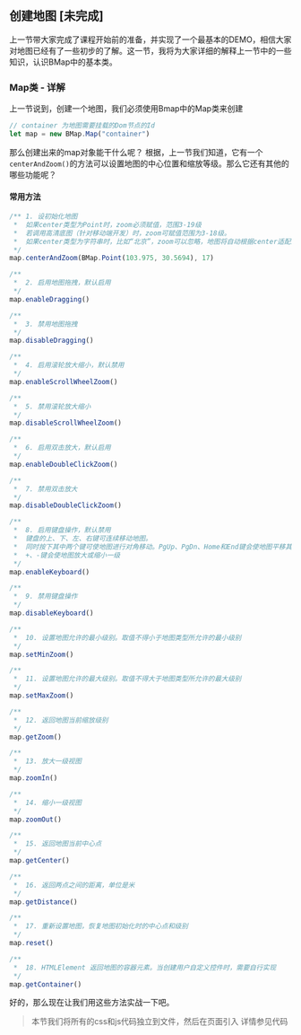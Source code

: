 ## 创建地图 [未完成]

上一节带大家完成了课程开始前的准备，并实现了一个最基本的DEMO，相信大家对地图已经有了一些初步的了解。这一节，我将为大家详细的解释上一节中的一些知识，认识BMap中的基本类。

### Map类 - 详解

上一节说到，创建一个地图，我们必须使用Bmap中的Map类来创建

```javascript
// container 为地图需要挂载的Dom节点的Id
let map = new BMap.Map("container")
```
那么创建出来的map对象能干什么呢？
根据，上一节我们知道，它有一个`centerAndZoom()`的方法可以设置地图的中心位置和缩放等级。那么它还有其他的哪些功能呢？

#### 常用方法

```javascript
/** 1. 设初始化地图
 *  如果center类型为Point时，zoom必须赋值，范围3-19级
 *  若调用高清底图（针对移动端开发）时，zoom可赋值范围为3-18级。
 *  如果center类型为字符串时，比如“北京”，zoom可以忽略，地图将自动根据center适配最佳zoom级别
 */
map.centerAndZoom(BMap.Point(103.975, 30.5694), 17)

/**
 *  2. 启用地图拖拽，默认启用 
 */
map.enableDragging()

/**
 *  3. 禁用地图拖拽 
 */
map.disableDragging()

/**
 *  4. 启用滚轮放大缩小，默认禁用 
 */
map.enableScrollWheelZoom()

/**
 *  5. 禁用滚轮放大缩小 
 */
map.disableScrollWheelZoom()

/**
 *  6. 启用双击放大，默认启用 
 */
map.enableDoubleClickZoom()

/**
 *  7. 禁用双击放大 
 */
map.disableDoubleClickZoom()

/**
 *  8. 启用键盘操作，默认禁用
 *  键盘的上、下、左、右键可连续移动地图。
 *  同时按下其中两个键可使地图进行对角移动。PgUp、PgDn、Home和End键会使地图平移其1/2的大小。
 *  +、-键会使地图放大或缩小一级 
 */
map.enableKeyboard()

/**
 *  9. 禁用键盘操作 
 */
map.disableKeyboard()

/**
 *  10. 设置地图允许的最小级别。取值不得小于地图类型所允许的最小级别 
 */
map.setMinZoom()

/**
 *  11. 设置地图允许的最大级别。取值不得大于地图类型所允许的最大级别
 */
map.setMaxZoom()

/**
 *  12. 返回地图当前缩放级别
 */
map.getZoom()

/**
 *  13. 放大一级视图
 */
map.zoomIn()

/**
 *  14. 缩小一级视图
 */
map.zoomOut()

/**
 *  15. 返回地图当前中心点
 */
map.getCenter()

/**
 *  16. 返回两点之间的距离，单位是米
 */
map.getDistance()

/**
 *  17. 重新设置地图，恢复地图初始化时的中心点和级别
 */
map.reset()

/**
 *  18. HTMLElement	返回地图的容器元素。当创建用户自定义控件时，需要自行实现
 */
map.getContainer()
```

好的，那么现在让我们用这些方法实战一下吧。

> 本节我们将所有的css和js代码独立到文件，然后在页面引入
> 详情参见代码











